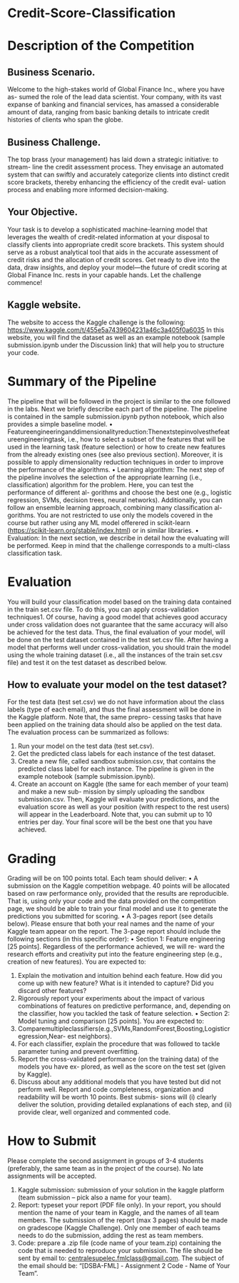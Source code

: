 # Credit-Score-Classification

# Description of the Competition
## Business Scenario. 
Welcome to the high-stakes world of Global Finance Inc., where you have as- sumed the role of the lead data scientist. Your company, with its vast expanse of banking and financial services, has amassed a considerable amount of data, ranging from basic banking details to intricate credit histories of clients who span the globe.
## Business Challenge. 
The top brass (your management) has laid down a strategic initiative: to stream- line the credit assessment process. They envisage an automated system that can swiftly and accurately categorize clients into distinct credit score brackets, thereby enhancing the efficiency of the credit eval- uation process and enabling more informed decision-making.

## Your Objective. 
Your task is to develop a sophisticated machine-learning model that leverages the wealth of credit-related information at your disposal to classify clients into appropriate credit score brackets. This system should serve as a robust analytical tool that aids in the accurate assessment of credit risks and the allocation of credit scores.
Get ready to dive into the data, draw insights, and deploy your model—the future of credit scoring at Global Finance Inc. rests in your capable hands. Let the challenge commence!


## Kaggle website. 
The website to access the Kaggle challenge is the following: https://www.kaggle.com/t/455e5a7439604231a46c3a405f0a6035
In this website, you will find the dataset as well as an example notebook (sample submission.ipynb under the Discussion link) that will help you to structure your code.


# Summary of the Pipeline
The pipeline that will be followed in the project is similar to the one followed in the labs. Next we briefly describe each part of the pipeline. The pipeline is contained in the sample submission.ipynb python notebook, which also provides a simple baseline model.
• Featureengineeringanddimensionalityreduction:Thenextstepinvolvesthefeatureengineeringtask, i.e., how to select a subset of the features that will be used in the learning task (feature selection) or how to create new features from the already existing ones (see also previous section). Moreover, it is possible to apply dimensionality reduction techniques in order to improve the performance of the algorithms.
• Learning algorithm: The next step of the pipeline involves the selection of the appropriate learning (i.e., classification) algorithm for the problem. Here, you can test the performance of different al- gorithms and choose the best one (e.g., logistic regression, SVMs, decision trees, neural networks). Additionally, you can follow an ensemble learning approach, combining many classification al- gorithms. You are not restricted to use only the models covered in the course but rather using any ML model offerered in scikit-learn (https://scikit-learn.org/stable/index.html) or in similar libraries.
• Evaluation: In the next section, we describe in detail how the evaluating will be performed. Keep in mind that the challenge corresponds to a multi-class classification task.
# Evaluation
You will build your classification model based on the training data contained in the train set.csv file. To do this, you can apply cross-validation techniques1. Of course, having a good model that achieves good accuracy under cross validation does not guarantee that the same accuracy will also be achieved for the test data. Thus, the final evaluation of your model, will be done on the test dataset contained in the test set.csv file. After having a model that performs well under cross-validation, you should train the model using the whole training dataset (i.e., all the instances of the train set.csv file) and test it on the test dataset as described below.
## How to evaluate your model on the test dataset?
For the test data (test set.csv) we do not have information about the class labels (type of each email), and thus the final assessment will be done in the Kaggle platform. Note that, the same prepro- cessing tasks that have been applied on the training data should also be applied on the test data. The evaluation process can be summarized as follows:
1. Run your model on the test data (test set.csv).
2. Get the predicted class labels for each instance of the test dataset.
3. Create a new file, called sandbox submission.csv, that contains the predicted class label for each instance. The pipeline is given in the example notebook (sample submission.ipynb).
4. Create an account on Kaggle (the same for each member of your team) and make a new sub- mission by simply uploading the sandbox submission.csv. Then, Kaggle will evaluate your predictions, and the evaluation score as well as your position (with respect to the rest users) will appear in the Leaderboard. Note that, you can submit up to 10 entries per day. Your final score will be the best one that you have achieved.

# Grading
Grading will be on 100 points total. Each team should deliver:
• A submission on the Kaggle competition webpage. 40 points will be allocated based on raw performance only, provided that the results are reproducible. That is, using only your code and the data provided on the competition page, we should be able to train your final model and use it to generate the predictions you submitted for scoring.
• A 3-pages report (see details below). Please ensure that both your real names and the name of your Kaggle team appear on the report.
The 3-page report should include the following sections (in this specific order):
• Section 1: Feature engineering [25 points]. Regardless of the performance achieved, we will re- ward the research efforts and creativity put into the feature engineering step (e.g., creation of new features). You are expected to:
1. Explain the motivation and intuition behind each feature. How did you come up with new feature? What is it intended to capture? Did you discard other features?
2. Rigorously report your experiments about the impact of various combinations of features on predictive performance, and, depending on the classifier, how you tackled the task of feature selection.
• Section 2: Model tuning and comparison [25 points]. You are expected to:
1. Comparemultipleclassifiers(e.g.,SVMs,RandomForest,Boosting,Logisticregression,Near-
est neighbors).
2. For each classifier, explain the procedure that was followed to tackle parameter tuning and prevent overfitting.
3. Report the cross-validated performance (on the training data) of the models you have ex- plored, as well as the score on the test set (given by Kaggle).
4. Discuss about any additional models that you have tested but did not perform well.
Report and code completeness, organization and readability will be worth 10 points. Best submis- sions will (i) clearly deliver the solution, providing detailed explanations of each step, and (ii) provide clear, well organized and commented code.

# How to Submit
Please complete the second assignment in groups of 3-4 students (preferably, the same team as in the
project of the course). No late assignments will be accepted.
1. Kaggle submission: submission of your solution in the kaggle platform (team submission – pick also a name for your team).
2. Report: typeset your report (PDF file only). In your report, you should mention the name of your team in Kaggle, and the names of all team members. The submission of the report (max 3 pages) should be made on gradescope (Kaggle Challenge). Only one member of each teams needs to do the submission, adding the rest as team members.
3. Code: prepare a .zip file (code name of your team.zip) containing the code that is needed to reproduce your submission. The file should be sent by email to: centralesupelec.fmlclass@gmail.com. The subject of the email should be: “[DSBA-FML] - Assignment 2 Code - Name of Your Team”.
